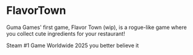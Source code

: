 # FlavorTown
Guma Games' first game, Flavor Town (wip), is a rogue-like game where you collect cute ingredients for your restaurant!  

Steam #1 Game Worldwide 2025 you better believe it
